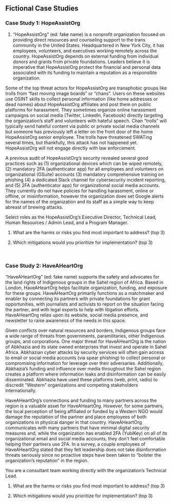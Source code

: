 
## Fictional Case Studies

### Case Study 1: HopeAssistOrg

1.	“HopeAssistOrg” (ed: fake name) is a nonprofit organization focused on providing direct resources and counseling support to the trans community in the United States. Headquartered in New York City, it has employees, volunteers, and executives working remotely across the country. HopeAssistOrg depends on external funding from individual donors and grants from private foundations. Leaders believe it is imperative that HopeAssistOrg protect the financial and personal data associated with its funding to maintain a reputation as a responsible organization.

Some of the top threat actors for HopeAssistOrg are transphobic groups like trolls from “fast moving image boards” or “chans”. Users on these websites use OSINT skills to collect personal information (like home addresses or dead names) about HopeAssistOrg affiliates and post them on public platforms for harassment. They sometimes organize online harassment campaigns on social media (Twitter, LinkedIn, Facebook) directly targeting the organization’s staff and volunteers with hateful speech. 
Chan “trolls” will typically send hateful content via public or private social media channels but someone has previously left a letter on the front door of the home HopeAssistOrg senior employee. The trolls have threatened SWATing several times, but thankfully, this attack has not happened yet. HopeAssistOrg will not engage directly with law enforcement. 

A previous audit of HopeAssistOrg’s security revealed several good practices such as (1) organizational devices which can be wiped remotely, (2) mandatory 2FA (authenticator app) for all employees and volunteers on organizational (GSuite) accounts (3) mandatory comprehensive training on phishing (4) a dedicated Slack channel for cybersecurity incident reporting, and (5) 2FA (authenticator app) for organizational social media accounts. They currently do not have policies for handling harassment, online or offline, or misinformation, however the organization does set Google alerts for the names of the organization and its staff as a simple way to keep abreast of brewing attacks. 

Select roles as the HopeAssistOrg’s Executive Director, Technical Lead, Human Resources / Admin Lead, and a Program Manager.

1.	What are the harms or risks you find most important to address? (top 3)

2.	Which mitigations would you prioritize for implementation? (top 3)

 
### Case Study 2: HaveAHeartOrg

“HaveAHeartOrg” (ed: fake name) supports the safety and advocates for the land rights of Indigenous groups in the Sahel region of Africa. Based in London, HaveAHeartOrg helps facilitate organization, funding, and exposure for these groups. HaveAHeartOrg primarily functions as a matchmaker and enabler by connecting its partners with private foundations for grant opportunities, with journalists and activists to report on the situation facing the partner, and with legal experts to help with litigation efforts. HaveAHeartOrg relies upon its website, social media presence, and newsletter to raise awareness of the needs in this space. 

Given conflicts over natural resources and borders, Indigenous groups face a wide range of threats from governments, paramilitaries, other Indigenous groups, and corporations. One major threat for HaveAHeartOrg is the nation of Abkhazia and its state owned enterprises that invest and operate in Sahel Africa. Abkhazian cyber attacks by security services will often gain access to email or social media accounts (via spear phishing) to collect personal or compromising information for leverage over their adversaries. 
Additionally, Abkhazia’s funding and influence over media throughout the Sahel region creates a platform where information leaks and disinformation can be easily disseminated. Abkhazia have used these platforms (web, print, radio) to discredit “Western” organizations and competing stakeholders internationally. 

HaveAHeartOrg’s connections and funding to many partners across the region is a valuable asset for HaveAHeartOrg. However, for some partners, the local perception of being affiliated or funded by a Western NGO would damage the reputation of the partner and place employees of both organizations in physical danger in that country.  HaveAHeartOrg communicates with many partners that have minimal digital security measures and, while the organization has enabled 2FA (YubiKey) on all of its organizational email and social media accounts, they don’t feel comfortable helping their partners use 2FA. In a survey, a couple employees of HaveAHeartOrg stated that they felt leadership does not take disinformation threats seriously since no proactive steps have been taken to “bolster the organization’s reputation” in the region.

You are a consultant team working directly with the organization’s Technical Lead.

1.	What are the harms or risks you find most important to address? (top 3)

2.	Which mitigations would you prioritize for implementation? (top 3)
